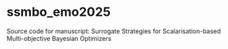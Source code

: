# ssmbo_emo2025
Source code for manuscript: Surrogate Strategies for Scalarisation-based Multi-objective Bayesian Optimizers 

